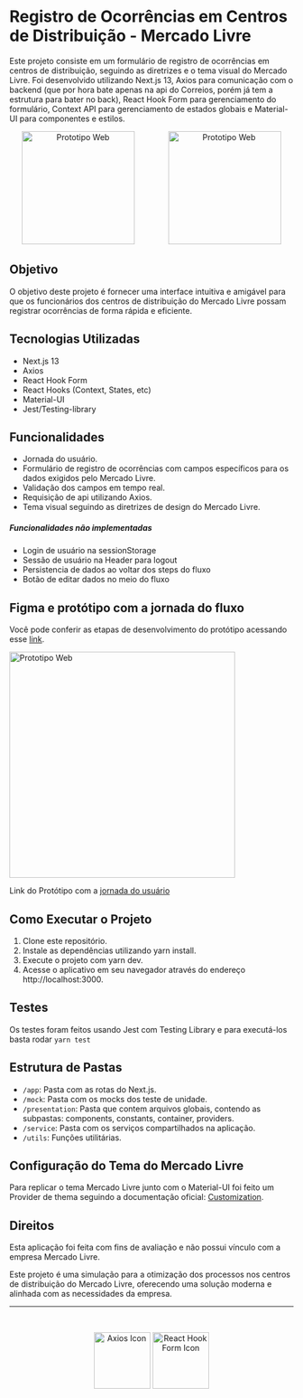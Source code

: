 # Registro de Ocorrências em Centros de Distribuição - Mercado Livre

Este projeto consiste em um formulário de registro de ocorrências em centros de distribuição, seguindo as diretrizes e o tema visual do Mercado Livre. Foi desenvolvido utilizando Next.js 13, Axios para comunicação com o backend (que por hora bate apenas na api do Correios, porém já tem a estrutura para bater no back), React Hook Form para gerenciamento do formulário, Context API para gerenciamento de estados globais e Material-UI para componentes e estilos.
<p align="center">
 
  <img src="https://private-user-images.githubusercontent.com/146362138/303959131-394c79ed-e159-4546-bb02-38bbceb19444.png?jwt=eyJhbGciOiJIUzI1NiIsInR5cCI6IkpXVCJ9.eyJpc3MiOiJnaXRodWIuY29tIiwiYXVkIjoicmF3LmdpdGh1YnVzZXJjb250ZW50LmNvbSIsImtleSI6ImtleTUiLCJleHAiOjE3MDc3NDA0NDUsIm5iZiI6MTcwNzc0MDE0NSwicGF0aCI6Ii8xNDYzNjIxMzgvMzAzOTU5MTMxLTM5NGM3OWVkLWUxNTktNDU0Ni1iYjAyLTM4YmJjZWIxOTQ0NC5wbmc_WC1BbXotQWxnb3JpdGhtPUFXUzQtSE1BQy1TSEEyNTYmWC1BbXotQ3JlZGVudGlhbD1BS0lBVkNPRFlMU0E1M1BRSzRaQSUyRjIwMjQwMjEyJTJGdXMtZWFzdC0xJTJGczMlMkZhd3M0X3JlcXVlc3QmWC1BbXotRGF0ZT0yMDI0MDIxMlQxMjE1NDVaJlgtQW16LUV4cGlyZXM9MzAwJlgtQW16LVNpZ25hdHVyZT1mMDBlN2JkMDM0MmM5OTU4YzVmYTAwY2Y2MTU3NWZiNzgwYzU2ZjFiZWQ5MDhmY2U3ZGQ3OTZjNjk3ZmIwZjZkJlgtQW16LVNpZ25lZEhlYWRlcnM9aG9zdCZhY3Rvcl9pZD0wJmtleV9pZD0wJnJlcG9faWQ9MCJ9.XW8TmhiUZ5xk1H-C72BiOexGkc4kEqm85VjzNhtdYPc" alt="Prototipo Web" height="200px" />
  &nbsp;&nbsp;&nbsp;&nbsp;&nbsp;&nbsp;&nbsp;&nbsp;&nbsp;&nbsp;&nbsp;&nbsp;&nbsp;
   <img src="https://private-user-images.githubusercontent.com/146362138/303959483-77dce258-9fa8-403a-9cf9-a59dc3f78428.png?jwt=eyJhbGciOiJIUzI1NiIsInR5cCI6IkpXVCJ9.eyJpc3MiOiJnaXRodWIuY29tIiwiYXVkIjoicmF3LmdpdGh1YnVzZXJjb250ZW50LmNvbSIsImtleSI6ImtleTUiLCJleHAiOjE3MDc3NDA0NDUsIm5iZiI6MTcwNzc0MDE0NSwicGF0aCI6Ii8xNDYzNjIxMzgvMzAzOTU5NDgzLTc3ZGNlMjU4LTlmYTgtNDAzYS05Y2Y5LWE1OWRjM2Y3ODQyOC5wbmc_WC1BbXotQWxnb3JpdGhtPUFXUzQtSE1BQy1TSEEyNTYmWC1BbXotQ3JlZGVudGlhbD1BS0lBVkNPRFlMU0E1M1BRSzRaQSUyRjIwMjQwMjEyJTJGdXMtZWFzdC0xJTJGczMlMkZhd3M0X3JlcXVlc3QmWC1BbXotRGF0ZT0yMDI0MDIxMlQxMjE1NDVaJlgtQW16LUV4cGlyZXM9MzAwJlgtQW16LVNpZ25hdHVyZT0zYjgzM2Y3ZGYyMTE4YWJlOTk0ZWUxOTg1MzJjMmI0N2EwMzBiY2E1M2NhMTc2NGFhNzk0NzMxZTViMWVmODg2JlgtQW16LVNpZ25lZEhlYWRlcnM9aG9zdCZhY3Rvcl9pZD0wJmtleV9pZD0wJnJlcG9faWQ9MCJ9.Uess8FDj3PetrqG4CdCI_tCQpQE1ehdse9dat6N7XbY" alt="Prototipo Web" height="200px" />
</p>

## Objetivo

O objetivo deste projeto é fornecer uma interface intuitiva e amigável para que os funcionários dos centros de distribuição do Mercado Livre possam registrar ocorrências de forma rápida e eficiente.


## Tecnologias Utilizadas

- Next.js 13
- Axios
- React Hook Form
- React Hooks (Context, States, etc)
- Material-UI
- Jest/Testing-library

## Funcionalidades

- Jornada do usuário.
- Formulário de registro de ocorrências com campos específicos para os dados exigidos pelo Mercado Livre.
- Validação dos campos em tempo real.
- Requisição de api utilizando Axios.
- Tema visual seguindo as diretrizes de design do Mercado Livre.

##### Funcionalidades não implementadas

- Login de usuário na sessionStorage
- Sessão de usuário na Header para logout
- Persistencia de dados ao voltar dos steps do fluxo
- Botão de editar dados no meio do fluxo


## Figma e protótipo com a jornada do fluxo

Você pode conferir as etapas de desenvolvimento do protótipo acessando esse 
[link](https://www.figma.com/file/G4xuLl2XXlvqPQPDebDab1/Case-Meli?type=design&node-id=2-3&mode=design&t=lzU4whZTkYg2IGhG-0).

<img src="https://private-user-images.githubusercontent.com/146362138/304055048-da88e57b-30da-4361-befe-c9640f98690e.PNG?jwt=eyJhbGciOiJIUzI1NiIsInR5cCI6IkpXVCJ9.eyJpc3MiOiJnaXRodWIuY29tIiwiYXVkIjoicmF3LmdpdGh1YnVzZXJjb250ZW50LmNvbSIsImtleSI6ImtleTUiLCJleHAiOjE3MDc3NDA0NDUsIm5iZiI6MTcwNzc0MDE0NSwicGF0aCI6Ii8xNDYzNjIxMzgvMzA0MDU1MDQ4LWRhODhlNTdiLTMwZGEtNDM2MS1iZWZlLWM5NjQwZjk4NjkwZS5QTkc_WC1BbXotQWxnb3JpdGhtPUFXUzQtSE1BQy1TSEEyNTYmWC1BbXotQ3JlZGVudGlhbD1BS0lBVkNPRFlMU0E1M1BRSzRaQSUyRjIwMjQwMjEyJTJGdXMtZWFzdC0xJTJGczMlMkZhd3M0X3JlcXVlc3QmWC1BbXotRGF0ZT0yMDI0MDIxMlQxMjE1NDVaJlgtQW16LUV4cGlyZXM9MzAwJlgtQW16LVNpZ25hdHVyZT0zNjI2NWRiOTg1YzZjYjQ5OTUyZGQ2Nzk3NTQ2YmQ0MzdiMDNmNTA0MGEwOGExYjBlYzIyMjQ5NTU1OTJhMzJmJlgtQW16LVNpZ25lZEhlYWRlcnM9aG9zdCZhY3Rvcl9pZD0wJmtleV9pZD0wJnJlcG9faWQ9MCJ9.AWEqQNVhF7tqWyPGOBVEyXDvAPD_KesEGJx_rcoHdg8" alt="Prototipo Web" height="400px" />

Link do Protótipo com a [jornada do usuário](https://www.figma.com/proto/G4xuLl2XXlvqPQPDebDab1/Case-Meli?type=design&node-id=30-5246&t=lzU4whZTkYg2IGhG-0&scaling=scale-down&page-id=30%3A3628&starting-point-node-id=30%3A5246)


## Como Executar o Projeto

1. Clone este repositório.
2. Instale as dependências utilizando yarn install.
3. Execute o projeto com yarn dev.
4. Acesse o aplicativo em seu navegador através do endereço http://localhost:3000.

## Testes

Os testes foram feitos usando Jest com Testing Library e para executá-los basta rodar `yarn test`

## Estrutura de Pastas

- `/app`: Pasta com as rotas do Next.js.
- `/mock`: Pasta com os mocks dos teste de unidade.
- `/presentation`: Pasta que contem arquivos globais, contendo as subpastas: components, constants, container, providers.
- `/service`: Pasta com os serviços compartilhados na aplicação.
- `/utils`: Funções utilitárias.

## Configuração do Tema do Mercado Livre

Para replicar o tema Mercado Livre junto com o Material-UI foi feito um Provider de thema seguindo a documentação oficial: [Customization](https://mui.com/customization/theming/).

## Direitos

Esta aplicação foi feita com fins de avaliação e não possui vínculo com a empresa Mercado Livre.

Este projeto é uma simulação para a otimização dos processos nos centros de distribuição do Mercado Livre, oferecendo uma solução moderna e alinhada com as necessidades da empresa.

---
<br />
<p align="center" >
 
  <img src="https://cdn-icons-png.flaticon.com/512/136/136525.png" alt="Axios Icon" width="100" />
  <img src="https://cdn-icons-png.flaticon.com/512/919/919851.png" alt="React Hook Form Icon" width="100" />
</p>

